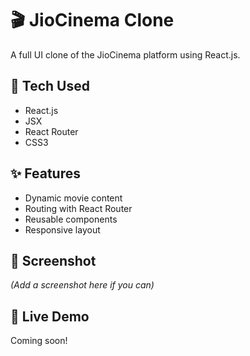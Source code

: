 # 🎬 JioCinema Clone

A full UI clone of the JioCinema platform using React.js.

## 🔧 Tech Used
- React.js
- JSX
- React Router
- CSS3 

## ✨ Features
- Dynamic movie content 
- Routing with React Router
- Reusable components
- Responsive layout

## 📸 Screenshot
*(Add a screenshot here if you can)*

## 📍 Live Demo
Coming soon!

